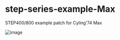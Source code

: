 # step-series-example-Max
STEP400/800 example patch for Cyling'74 Max

![image](https://user-images.githubusercontent.com/1097902/113827924-cd5df780-97be-11eb-9885-775c48d69d10.png)
